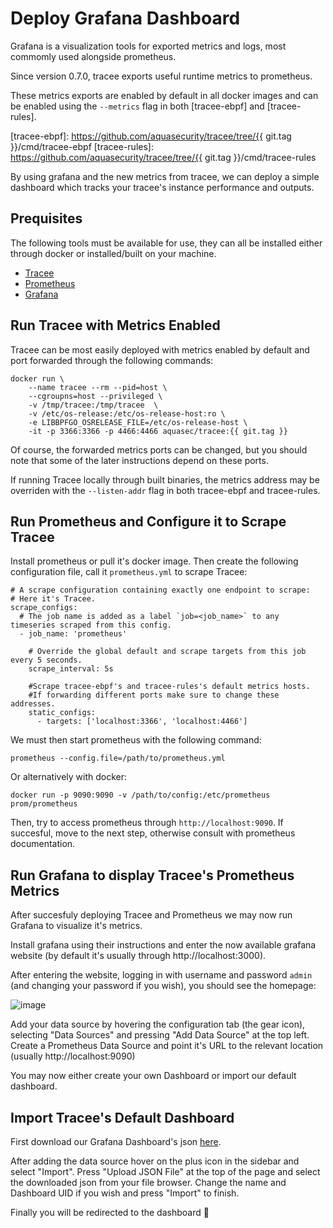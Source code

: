# Deploy Grafana Dashboard

Grafana is a visualization tools for exported metrics and logs, most commomly
used alongside prometheus.

Since version 0.7.0, tracee exports useful runtime metrics to prometheus.

These metrics exports are enabled by default in all docker images and can be
enabled using the `--metrics` flag in both [tracee-ebpf] and [tracee-rules].

[tracee-ebpf]: https://github.com/aquasecurity/tracee/tree/{{ git.tag }}/cmd/tracee-ebpf
[tracee-rules]: https://github.com/aquasecurity/tracee/tree/{{ git.tag }}/cmd/tracee-rules

By using grafana and the new metrics from tracee, we can deploy a simple
dashboard which tracks your tracee's instance performance and outputs.

## Prequisites

The following tools must be available for use, they can all be installed either
through docker or installed/built on your machine.

- [Tracee](https://github.com/aquasecurity/tracee/)
- [Prometheus](https://prometheus.io/download/)
- [Grafana](https://grafana.com/docs/grafana/latest/getting-started/getting-started)

## Run Tracee with Metrics Enabled

Tracee can be most easily deployed with metrics enabled by default and port
forwarded through the following commands:

```text
docker run \
    --name tracee --rm --pid=host \
    --cgroupns=host --privileged \
    -v /tmp/tracee:/tmp/tracee  \
    -v /etc/os-release:/etc/os-release-host:ro \
    -e LIBBPFGO_OSRELEASE_FILE=/etc/os-release-host \
    -it -p 3366:3366 -p 4466:4466 aquasec/tracee:{{ git.tag }}
```

Of course, the forwarded metrics ports can be changed, but you should note that
some of the later instructions depend on these ports.

If running Tracee locally through built binaries, the metrics address may be
overriden with the `--listen-addr` flag in both tracee-ebpf and tracee-rules.

## Run Prometheus and Configure it to Scrape Tracee

Install prometheus or pull it's docker image. Then create the following
configuration file, call it `prometheus.yml` to scrape Tracee:

```text
# A scrape configuration containing exactly one endpoint to scrape:
# Here it's Tracee.
scrape_configs:
  # The job name is added as a label `job=<job_name>` to any timeseries scraped from this config.
  - job_name: 'prometheus'

    # Override the global default and scrape targets from this job every 5 seconds.
    scrape_interval: 5s

    #Scrape tracee-ebpf's and tracee-rules's default metrics hosts.
    #If forwarding different ports make sure to change these addresses.
    static_configs:
      - targets: ['localhost:3366', 'localhost:4466']
```

We must then start prometheus with the following command:

```
prometheus --config.file=/path/to/prometheus.yml
```

Or alternatively with docker:

```
docker run -p 9090:9090 -v /path/to/config:/etc/prometheus prom/prometheus
```

Then, try to access prometheus through `http://localhost:9090`. If succesful,
move to the next step, otherwise consult with prometheus documentation.

## Run Grafana to display Tracee's Prometheus Metrics

After succesfuly deploying Tracee and Prometheus we may now run Grafana to
visualize it's metrics.

Install grafana using their instructions and enter the now available grafana
website (by default it's usually through http://localhost:3000).

After entering the website, logging in with username and password `admin` (and
changing your password if you wish), you should see the homepage:

![image](https://user-images.githubusercontent.com/22661609/160572543-771d4a0e-d7d8-46d2-bf51-7c9f64487bf8.png)

Add your data source by hovering the configuration tab (the gear icon),
selecting "Data Sources" and pressing "Add Data Source" at the top left. Create
a Prometheus Data Source and point it's URL to the relevant location (usually
http://localhost:9090)

You may now either create your own Dashboard or import our default dashboard.

## Import Tracee's Default Dashboard

First download our Grafana Dashboard's json [here].

[here]: https://github.com/aquasecurity/tracee/tree/main/deploy/grafana/tracee.json

After adding the data source hover on the plus icon in the sidebar and select
"Import". Press "Upload JSON File" at the top of the page and select the
downloaded json from your file browser. Change the name and Dashboard UID if
you wish and press "Import" to finish.

Finally you will be redirected to the dashboard 🥳
